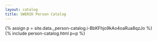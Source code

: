 ```yaml
---
layout: catalog
title: SWERIK Person Catalog
---
```

{% assign p = site.data._person-catalog.i-BbKFhjo9kAo4oaRua8qzJo %}
{% include person-catalog.html p=p %}

